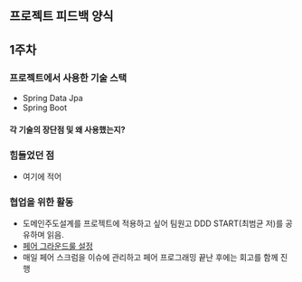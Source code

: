 ## 프로젝트 피드백 양식 

## 1주차

### 프로젝트에서 사용한 기술 스택 

- Spring Data Jpa 
- Spring Boot 

#### 각 기술의 장단점 및 왜 사용했는지? 

### 힘들었던 점 

- 여기에 적어

### 협업을 위한 활동 

- 도메인주도설계를 프로젝트에 적용하고 싶어 팀원고 DDD START(최범균 저)를 공유하며 읽음. 
- [페어 그라운드룰 설정]([https://github.com/codesquad-member-2020/issue-tracker-04/wiki/%5BBE%5D-%ED%8E%98%EC%96%B4-%EA%B7%B8%EB%9D%BC%EC%9A%B4%EB%93%9C%EB%A3%B0](https://github.com/codesquad-member-2020/issue-tracker-04/wiki/[BE]-페어-그라운드룰))
- 매일 페어 스크럼을 이슈에 관리하고 페어 프로그래밍 끝난 후에는 회고를 함께 진행